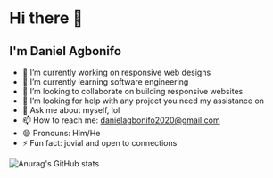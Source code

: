 # Hi there 👋

## I'm Daniel Agbonifo

- 🔭 I’m currently working on responsive web designs
- 🌱 I’m currently learning software engineering
- 👯 I’m looking to collaborate on building responsive websites
 - 🤔 I’m looking for help with any project you need my assistance on
- 💬 Ask me about myself, lol
- 📫 How to reach me: danielagbonifo2020@gmail.com
- 😄 Pronouns: Him/He
- ⚡ Fun fact: jovial and open to connections




![Anurag's GitHub stats](https://github-readme-stats.vercel.app/api?username=daniel-agbonifo&show_icons=true)
